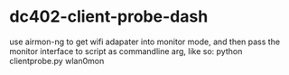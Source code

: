 # dc402-client-probe-dash

use airmon-ng to get wifi adapater into monitor mode, and then pass the monitor interface to script as commandline arg, like so:
python clientprobe.py wlan0mon
